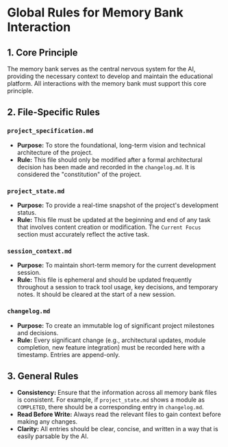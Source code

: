 # Global Rules for Memory Bank Interaction

## 1. Core Principle

The memory bank serves as the central nervous system for the AI, providing the necessary context to develop and maintain the educational platform. All interactions with the memory bank must support this core principle.

## 2. File-Specific Rules

### `project_specification.md`
- **Purpose:** To store the foundational, long-term vision and technical architecture of the project.
- **Rule:** This file should only be modified after a formal architectural decision has been made and recorded in the `changelog.md`. It is considered the "constitution" of the project.

### `project_state.md`
- **Purpose:** To provide a real-time snapshot of the project's development status.
- **Rule:** This file must be updated at the beginning and end of any task that involves content creation or modification. The `Current Focus` section must accurately reflect the active task.

### `session_context.md`
- **Purpose:** To maintain short-term memory for the current development session.
- **Rule:** This file is ephemeral and should be updated frequently throughout a session to track tool usage, key decisions, and temporary notes. It should be cleared at the start of a new session.

### `changelog.md`
- **Purpose:** To create an immutable log of significant project milestones and decisions.
- **Rule:** Every significant change (e.g., architectural updates, module completion, new feature integration) must be recorded here with a timestamp. Entries are append-only.

## 3. General Rules
- **Consistency:** Ensure that the information across all memory bank files is consistent. For example, if `project_state.md` shows a module as `COMPLETED`, there should be a corresponding entry in `changelog.md`.
- **Read Before Write:** Always read the relevant files to gain context before making any changes.
- **Clarity:** All entries should be clear, concise, and written in a way that is easily parsable by the AI.